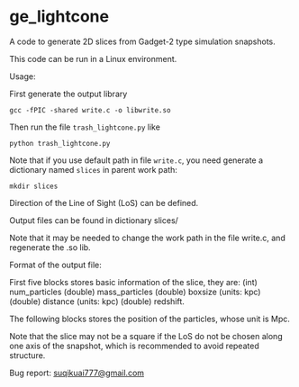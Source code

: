 **ge_lightcone**
=======================================================================================================================

A code to generate 2D slices from Gadget-2 type simulation snapshots.

This code can be run in a Linux environment. 

Usage:

First generate the output library

`gcc -fPIC -shared write.c -o libwrite.so`

Then run the file `trash_lightcone.py` like

`python trash_lightcone.py`

Note that if you use default path in file `write.c`, you need generate a dictionary named `slices` in parent work path:

`mkdir slices`

Direction of the Line of Sight (LoS) can be defined.

Output files can be found in dictionary slices/

Note that it may be needed to change the work path in the file write.c, and regenerate the .so lib.

Format of the output file:

  First five blocks stores basic information of the slice, they are:
(int) num_particles (double) mass_particles (double) boxsize (units: kpc) (double) distance (units: kpc) (double) redshift.

The following blocks stores the position of the particles, whose unit is Mpc.

Note that the slice may not be a square if the LoS do not be chosen along one axis of the snapshot, which is recommended to avoid repeated structure.

Bug report: suqikuai777@gmail.com
